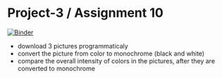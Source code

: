 # Project-3 / Assignment 10

[![Binder](https://mybinder.org/badge_logo.svg)](https://mybinder.org/v2/gh/MeteoricSnax/Project-3/master)

 - download 3 pictures programmaticaly
 - convert the picture from color to monochrome (black and white)
 - compare the overall intensity of colors in the pictures, after they are converted to monochrome
